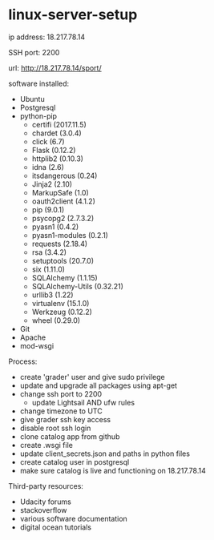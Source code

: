 # linux-server-setup

ip address: 18.217.78.14

SSH port: 2200

url: http://18.217.78.14/sport/


software installed:
  - Ubuntu
  - Postgresql
  - python-pip
    - certifi (2017.11.5)
    - chardet (3.0.4)
    - click (6.7)
    - Flask (0.12.2)
    - httplib2 (0.10.3)
    - idna (2.6)
    - itsdangerous (0.24)
    - Jinja2 (2.10)
    - MarkupSafe (1.0)
    - oauth2client (4.1.2)
    - pip (9.0.1)
    - psycopg2 (2.7.3.2)
    - pyasn1 (0.4.2)
    - pyasn1-modules (0.2.1)
    - requests (2.18.4)
    - rsa (3.4.2)
    - setuptools (20.7.0)
    - six (1.11.0)
    - SQLAlchemy (1.1.15)
    - SQLAlchemy-Utils (0.32.21)
    - urllib3 (1.22)
    - virtualenv (15.1.0)
    - Werkzeug (0.12.2)
    - wheel (0.29.0)
  - Git
  - Apache
  - mod-wsgi
  
Process:
  - create 'grader' user and give sudo privilege
  - update and upgrade all packages using apt-get
  - change ssh port to 2200
    - update Lightsail AND ufw rules
  - change timezone to UTC
  - give grader ssh key access
  - disable root ssh login
  - clone catalog app from github
  - create .wsgi file
  - update client_secrets.json and paths in python files
  - create catalog user in postgresql
  - make sure catalog is live and functioning on 18.217.78.14
  
Third-party resources:
  - Udacity forums
  - stackoverflow
  - various software documentation
  - digital ocean tutorials

